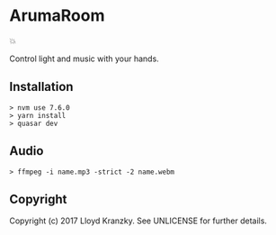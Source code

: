 ArumaRoom
=========

:boom:

Control light and music with your hands.

Installation
------------

```
> nvm use 7.6.0
> yarn install
> quasar dev
```

Audio
-----

```
> ffmpeg -i name.mp3 -strict -2 name.webm
```

Copyright
---------

Copyright (c) 2017 Lloyd Kranzky. See UNLICENSE for further details.
